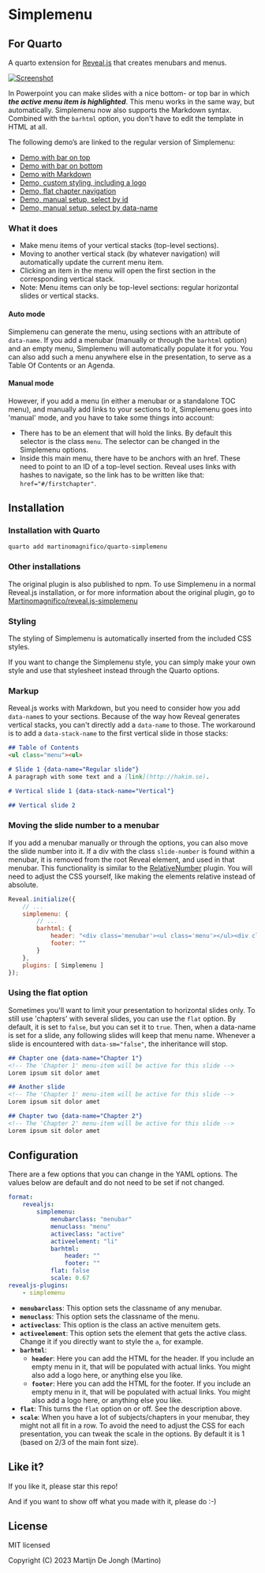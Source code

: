 # Simplemenu

## For Quarto

A quarto extension for [Reveal.js](https://revealjs.com) that creates menubars and menus.

[![Screenshot](https://martinomagnifico.github.io/reveal.js-simplemenu/screenshot.png)](https://martinomagnifico.github.io/reveal.js-simplemenu/demo.html)

In Powerpoint you can make slides with a nice bottom- or top bar in which ***the active menu item is highlighted***. This menu works in the same way, but automatically. Simplemenu now also supports the Markdown syntax. Combined with the `barhtml` option, you don't have to edit the template in HTML at all.

The following demo’s are linked to the regular version of Simplemenu:
* [Demo with bar on top](https://martinomagnifico.github.io/reveal.js-simplemenu/demo.html)
* [Demo with bar on bottom](https://martinomagnifico.github.io/reveal.js-simplemenu/demo-bottom.html)
* [Demo with Markdown](https://martinomagnifico.github.io/reveal.js-simplemenu/demo-markdown.html)
* [Demo, custom styling, including a logo](https://martinomagnifico.github.io/reveal.js-simplemenu/demo-custom.html)
* [Demo, flat chapter navigation](https://martinomagnifico.github.io/reveal.js-simplemenu/demo-flatchapters.html)
* [Demo, manual setup, select by id](https://martinomagnifico.github.io/reveal.js-simplemenu/demo-manual-id.html)
* [Demo, manual setup, select by data-name](https://martinomagnifico.github.io/reveal.js-simplemenu/demo-manual-dataname.html)


### What it does
- Make menu items of your vertical stacks (top-level sections).
- Moving to another vertical stack (by whatever navigation) will automatically update the current menu item.
- Clicking an item in the menu will open the first section in the corresponding vertical stack.
- Note: Menu items can only be top-level sections: regular horizontal slides or vertical stacks.

#### Auto mode
Simplemenu can generate the menu, using sections with an attribute of `data-name`. If you add a menubar (manually or through the `barhtml` option) and an empty menu, Simplemenu will automatically populate it for you. You can also add such a menu anywhere else in the presentation, to serve as a Table Of Contents or an Agenda.


#### Manual mode 
However, if you add a menu (in either a menubar or a standalone TOC menu), and manually add links to your sections to it, Simplemenu goes into 'manual' mode, and you have to take some things into account:

- There has to be an element that will hold the links. By default this selector is the class `menu`. The selector can be changed in the Simplemenu options.
- Inside this main menu, there have to be anchors with an href. These need to point to an ID of a top-level section. Reveal uses links with hashes to navigate, so the link has to be written like that: `href="#/firstchapter"`.


## Installation

### Installation with Quarto

```console
quarto add martinomagnifico/quarto-simplemenu
```

### Other installations

The original plugin is also published to npm. To use Simplemenu in a normal Reveal.js installation, or for more information about the original plugin, go to [Martinomagnifico/reveal.js-simplemenu](https://github.com/Martinomagnifico/reveal.js-simplemenu)

### Styling

The styling of Simplemenu is automatically inserted from the included CSS styles.

If you want to change the Simplemenu style, you can simply make your own style and use that stylesheet instead through the Quarto options.


### Markup

Reveal.js works with Markdown, but you need to consider how you add `data-name`s to your sections. Because of the way how Reveal generates vertical stacks, you can't directly add a `data-name` to those. The workaround is to add a `data-stack-name` to the first vertical slide in those stacks:

```md
## Table of Contents
<ul class="menu"><ul>

# Slide 1 {data-name="Regular slide"}
A paragraph with some text and a [link](http://hakim.se).

# Vertical slide 1 {data-stack-name="Vertical"}

## Vertical slide 2

```

### Moving the slide number to a menubar

If you add a menubar manually or through the options, you can also move the slide number into it. If a div with the class `slide-number` is found within a menubar, it is removed from the root Reveal element, and used in that menubar. This functionality is similar to the [RelativeNumber](https://martinomagnifico.github.io/reveal.js-relativenumber/demo.html) plugin. You will need to adjust the CSS yourself, like making the elements relative instead of absolute.

```javascript
Reveal.initialize({
    // ...
    simplemenu: {
        // ...
        barhtml: {
            header: "<div class='menubar'><ul class='menu'></ul><div class='slide-number'></div><div>",
            footer: ""
        }
    },
    plugins: [ Simplemenu ]
});
```

### Using the flat option

Sometimes you'll want to limit your presentation to horizontal slides only. To still use 'chapters' with several slides, you can use the `flat` option. By default, it is set to `false`, but you can set it to `true`. Then, when a data-name is set for a slide, any following slides will keep that menu name. Whenever a slide is encountered with `data-sm="false"`, the inheritance will stop.

``` markdown
## Chapter one {data-name="Chapter 1"}
<!-- The 'Chapter 1' menu-item will be active for this slide -->
Lorem ipsum sit dolor amet

## Another slide 
<!-- The 'Chapter 1' menu-item will be active for this slide -->
Lorem ipsum sit dolor amet

## Chapter two {data-name="Chapter 2"}
<!-- The 'Chapter 2' menu-item will be active for this slide -->
Lorem ipsum sit dolor amet
```


## Configuration

There are a few options that you can change in the YAML options. The values below are default and do not need to be set if not changed.

```yaml
format:
    revealjs:
        simplemenu:
            menubarclass: "menubar"
            menuclass: "menu"
            activeclass: "active"
            activeelement: "li"
            barhtml:
                header: ""
                footer: ""
            flat: false
            scale: 0.67
revealjs-plugins:
    - simplemenu
```

* **`menubarclass`**: This option sets the classname of any menubar.
* **`menuclass`**: This option sets the classname of the menu.
* **`activeclass`**: This option is the class an active menuitem gets.
* **`activeelement`**: This option sets the element that gets the active class. Change it if you directly want to style the `a`, for example. 
* **`barhtml`**: 
	* **`header`**: Here you can add the HTML for the header. If you include an empty menu in it, that will be populated with actual links. You might also add a logo here, or anything else you like.
	* **`footer`**: Here you can add the HTML for the footer. If you include an empty menu in it, that will be populated with actual links. You might also add a logo here, or anything else you like.
* **`flat`**: This turns the `flat` option on or off. See the description above.
* **`scale`**: When you have a lot of subjects/chapters in your menubar, they might not all fit in a row. To avoid the need to adjust the CSS for each presentation, you can tweak the scale in the options. By default it is 1 (based on 2/3 of the main font size).


## Like it?
If you like it, please star this repo! 

And if you want to show off what you made with it, please do :-)


## License
MIT licensed

Copyright (C) 2023 Martijn De Jongh (Martino)
